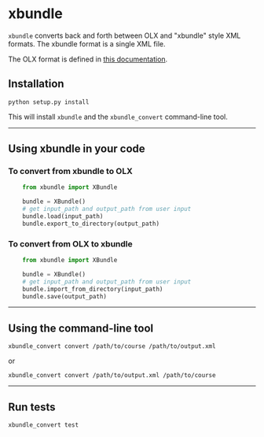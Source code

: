 # xbundle

`xbundle` converts back and forth between OLX and "xbundle" style
XML formats. The xbundle format is a single XML file.

The OLX format is defined in [this documentation](http://edx-open-learning-xml.readthedocs.org/en/latest/).

## Installation

`python setup.py install`

This will install `xbundle` and the `xbundle_convert`
command-line tool.

---

## Using xbundle in your code

### To convert from xbundle to OLX

```python
    from xbundle import XBundle

    bundle = XBundle()
    # get input_path and output_path from user input 
    bundle.load(input_path)
    bundle.export_to_directory(output_path)
```

### To convert from OLX to xbundle

```python
    from xbundle import XBundle

    bundle = XBundle()
    # get input_path and output_path from user input 
    bundle.import_from_directory(input_path)
    bundle.save(output_path)
```

---

## Using the command-line tool

`xbundle_convert convert /path/to/course /path/to/output.xml`

or

`xbundle_convert convert /path/to/output.xml /path/to/course`

---

## Run tests

`xbundle_convert test`
